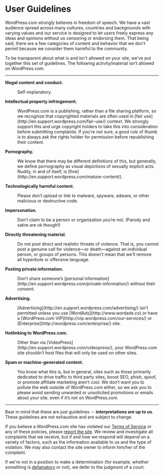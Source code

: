 <!--
 These are the User Guidelines that appear at http://en.support.wordpress.com/user-guidelines/
 You can also find me at http://github.com/automattic/legalmattic
 -->
 
# User Guidelines

WordPress.com strongly believes in freedom of speech. We have a vast audience spread across many cultures, countries and backgrounds with varying values and our service is designed to let users freely express any ideas and opinions without us censoring or endorsing them. That being said, there are a few categories of content and behavior that we don’t permit because we consider them harmful to the community.

To be transparent about what is and isn't allowed on your site, we’ve put together this set of guidelines. The following activity/material isn’t allowed on WordPress.com.

* * *

**Illegal content and conduct.**

<dd>Self-explanatory.</dd>

**Intellectual property infringement.**

<dd>WordPress.com is a publishing, rather than a file sharing platform, so we recognize that copyrighted materials are often used in [fair use](http://en.support.wordpress.com/fair-use/) context. We strongly support this and urge copyright holders to take this into consideration before submitting complaints. If you're not sure, a good rule of thumb is to always ask the rights holder for permission before republishing their content.</dd>

**Pornography.**

<dd>We know that there may be different definitions of this, but generally, we define pornography as visual depictions of sexually explicit acts. Nudity, in and of itself, is [fine](http://en.support.wordpress.com/mature-content/).</dd>

**Technologically harmful content.**

<dd>Please don’t upload or link to malware, spyware, adware, or other malicious or destructive code.</dd>

**Impersonation.**

<dd>Don’t claim to be a person or organization you’re not. (Parody and satire are ok though!)</dd>

**Directly threatening material.**

<dd>Do not post direct and realistic threats of violence. That is, you cannot post a genuine call for violence—or death—against an individual person, or groups of persons. This doesn't mean that we'll remove all hyperbole or offensive language.</dd>

**Posting private information.**

<dd>Don’t share someone’s [personal information](http://en.support.wordpress.com/private-information/) without their consent.</dd>

**Advertising.**

<dd>[Advertising](http://en.support.wordpress.com/advertising/) isn’t permitted unless you use [WordAds](http://www.wordads.co) or have a [WordPress.com VIP](http://vip.wordpress.com/our-services/) or [Enterprise](http://wordpress.com/enterprise/) site.</dd>

**Hotlinking to WordPress.com.**

<dd>Other than via [VideoPress](http://en.support.wordpress.com/videopress/), your WordPress.com site shouldn’t host files that will only be used on other sites.</dd>

**Spam or machine-generated content.**

<dd>You know what this is, but in general, sites such as those primarily dedicated to drive traffic to third party sites, boost SEO, phish, spoof, or promote affiliate marketing aren’t cool. We don’t want you to pollute the web outside of WordPress.com either, so we ask you to please avoid sending unwanted or unsolicited promotions or emails about your site, even if it’s not on WordPress.com.</dd>

* * *

Bear in mind that these are just guidelines -- **interpretations are up to us**. These guidelines are not exhaustive and are subject to change.

If you believe a WordPress.com site has violated our [Terms of Service](http://en.wordpress.com/tos) or any of these policies, please [report the site](http://en.support.wordpress.com/report-blogs/). We review and investigate all complaints that we receive, but if and how we respond will depend on a variety of factors, such as the information available to us and the type of violation. We may also contact the site owner to inform him/her of the complaint.

If we're not in a position to make a determination (for example, whether something is [defamatory](http://en.support.wordpress.com/defamation/) or not), we defer to the judgment of a court.
